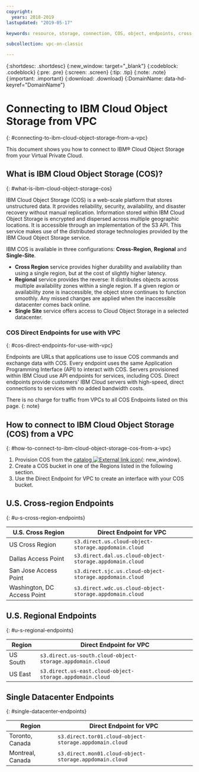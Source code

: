 ```yaml
---
copyright:
  years: 2018-2019
lastupdated: "2019-05-17"

keywords: resource, storage, connection, COS, object, endpoints, cross-region, regional, datacenter

subcollection: vpc-on-classic

---
```

{:shortdesc: .shortdesc}
{:new_window: target="_blank"}
{:codeblock: .codeblock}
{:pre: .pre}
{:screen: .screen}
{:tip: .tip}
{:note: .note}
{:important: .important}
{:download: .download}
{:DomainName: data-hd-keyref="DomainName"}

# Connecting to IBM Cloud Object Storage from VPC 
{: #connecting-to-ibm-cloud-object-storage-from-a-vpc}

This document shows you how to connect to IBM® Cloud Object Storage from your Virtual Private Cloud.

## What is IBM Cloud Object Storage (COS)?
{: #what-is-ibm-cloud-object-storage-cos}

IBM Cloud Object Storage (COS) is a web-scale platform that stores unstructured data. It provides reliability, security, availability, and disaster recovery without manual replication.
Information stored within IBM Cloud Object Storage is encrypted and dispersed across multiple geographic locations. It is accessible through an implementation of the S3 API. This service makes use of the distributed storage technologies provided by the IBM Cloud Object Storage service.

IBM COS is available in three configurations: **Cross-Region**, **Regional** and **Single-Site**.
 * **Cross Region** service provides higher durability and availability than using a single region, but at the cost of slightly higher latency.
 * **Regional** service provides the reverse: It distributes objects across multiple availability zones within a single region. If a given region or availability zone is inaccessible, the object store continues to function smoothly. Any missed changes are applied when the inaccessible datacenter comes back online.
 * **Single Site** service offers access to Cloud Object Storage in a selected datacenter.

### COS Direct Endpoints for use with VPC
{: #cos-direct-endpoints-for-use-with-vpc}

Endpoints are URLs that applications use to issue COS commands and exchange data with COS. Every endpoint uses the same Application Programming Interface (API) to interact with COS.
Servers provisioned within IBM Cloud use
API endpoints for services, including COS. Direct endpoints provide customers' IBM Cloud servers with high-speed, direct connections to services with no added bandwidth costs.

There is no charge for traffic from VPCs to all COS Endpoints listed on this page.
{: note}

## How to connect to IBM Cloud Object Storage (COS) from a VPC
{: #how-to-connect-to-ibm-cloud-object-storage-cos-from-a-vpc}

 1. Provision COS from the [catalog ![External link icon](../icons/launch-glyph.svg "External link icon")](https://{DomainName}/catalog/services/cloud-object-storage){: new_window}.
 2. Create a COS bucket in one of the Regions listed in the following section.
 3. Use the Direct Endpoint for VPC to create an interface with your COS bucket.

## U.S. Cross-region Endpoints
{: #u-s-cross-region-endpoints}

| **U.S. Cross Region** | **Direct Endpoint for VPC** |
|------------|-------------------------------|
| US Cross Region | `s3.direct.us.cloud-object-storage.appdomain.cloud` |
| Dallas Access Point | `s3.direct.dal.us.cloud-object-storage.appdomain.cloud`
| San Jose Access Point | `s3.direct.sjc.us.cloud-object-storage.appdomain.cloud`
| Washington, DC Access Point | `s3.direct.wdc.us.cloud-object-storage.appdomain.cloud` |

 ## U.S. Regional Endpoints
 {: #u-s-regional-endpoints}

| **Region** | **Direct Endpoint for VPC** |
|------------|-------------------------------|
| US South | `s3.direct.us-south.cloud-object-storage.appdomain.cloud`|
| US East | `s3.direct.us-east.cloud-object-storage.appdomain.cloud`|

 ## Single Datacenter Endpoints
 {: #single-datacenter-endpoints}

| **Region** | **Direct Endpoint for VPC** |
|------------|-------------------------------|
| Toronto, Canada | `s3.direct.tor01.cloud-object-storage.appdomain.cloud` |
| Montreal, Canada | `s3.direct.mon01.cloud-object-storage.appdomain.cloud` |
